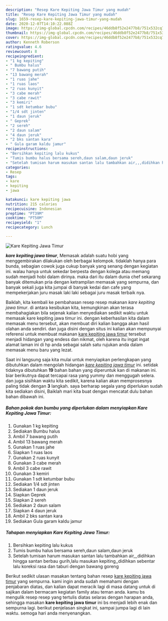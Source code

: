 ```yaml
---
description: "Resep Kare Kepiting Jawa Timur yang mudah"
title: "Resep Kare Kepiting Jawa Timur yang mudah"
slug: 1659-resep-kare-kepiting-jawa-timur-yang-mudah
date: 2020-12-07T14:10:22.088Z
image: https://img-global.cpcdn.com/recipes/46ddb8f52e2477b8/751x532cq70/kare-kepiting-jawa-timur-foto-resep-utama.jpg
thumbnail: https://img-global.cpcdn.com/recipes/46ddb8f52e2477b8/751x532cq70/kare-kepiting-jawa-timur-foto-resep-utama.jpg
cover: https://img-global.cpcdn.com/recipes/46ddb8f52e2477b8/751x532cq70/kare-kepiting-jawa-timur-foto-resep-utama.jpg
author: Kenneth Roberson
ratingvalue: 4.6
reviewcount: 8
recipeingredient:
- "1 kg kepiting"
- " Bumbu halus"
- "7 bawang putih"
- "13 bawang merah"
- "1 ruas jahe"
- "1 ruas laos"
- "2 ruas kunyit"
- "3 cabe merah"
- "3 cabe rawit"
- "3 kemiri"
- "1 sdt ketumbar bubu"
- "1/4 sdt jinten"
- "1 daun jeruk"
- " Geprek"
- "2 sereh"
- "2 daun salam"
- "4 daun jeruk"
- "2 bks santan kara"
- " Gula garam kaldu jamur"
recipeinstructions:
- "Bersihkan kepiting lalu kukus"
- "Tumis bumbu halus bersama sereh,daun salam,daun jeruk"
- "Setelah tumisan harum masukan santan lalu tambahkan air,,,didihkan hingga santan berbau gurih,lalu masukan kepiting,,didihkan sebentar lalu koreksi rasa dan taburi dengan bawang goreng"
categories:
- Resep
tags:
- kare
- kepiting
- jawa

katakunci: kare kepiting jawa 
nutrition: 215 calories
recipecuisine: Indonesian
preptime: "PT39M"
cooktime: "PT50M"
recipeyield: "1"
recipecategory: Lunch

---
```



![Kare Kepiting Jawa Timur](https://img-global.cpcdn.com/recipes/46ddb8f52e2477b8/751x532cq70/kare-kepiting-jawa-timur-foto-resep-utama.jpg)

<b><i>kare kepiting jawa timur</i></b>, Memasak adalah suatu hobi yang menggembirakan dilakukan oleh berbagai kelompok. tidaklah hanya para bunda, sebagian cowok juga cukup banyak yang senang dengan kegiatan ini. walau hanya untuk sekedar berpesta dengan kolega atau memang sudah menjadi hobi dalam dirinya. maka dari itu dalam dunia chef sekarang banyak ditemukan pria dengan ketrampilan memasak yang sempurna, dan banyak sekali juga kita jumpai di banyak kedai dan cafe yang mempekerjakan juru masak laki laki sebagai juru masak terbaik nya.



Baiklah, kita kembali ke pembahasan resep resep makanan <i>kare kepiting jawa timur</i>. di antara kesibukan kita, kemungkinan akan terasa membahagiakan bila sejenak kalian menyediakan sedikit waktu untuk memasak kare kepiting jawa timur ini. dengan keberhasilan kita dalam memasak menu tersebut, akan membuat diri kalian bangga akan hasil olahan anda sendiri. dan juga disini dengan situs ini kalian akan mempunyai referensi untuk membuat makanan <u>kare kepiting jawa timur</u> tersebut menjadi hidangan yang endess dan nikmat, oleh karena itu ingat ingat alamat laman ini di hp anda sebagai salah satu rujukan anda dalam memasak menu baru yang lezat.


Saat ini langsung saja kita mulai untuk menyiapkan perlengkapan yang dibutuhkan dalam mengolah hidangan <u><i>kare kepiting jawa timur</i></u> ini. setidak tidaknya dibutuhkan <b>19</b> bahan bahan yang diperuntuk kan di makanan ini. biar berikutnya dapat tercapai rasa yang yummy dan menggugah selera. dan juga sisihkan waktu kita sedikit, karena kalian akan memprosesnya paling tidak dengan <b>3</b> langkah. saya berharap segala yang diperlukan sudah kita sediakan disini, Baiklah mari kita buat dengan mencatat dulu bahan bahan dibawah ini.

<!--inarticleads1-->

##### Bahan pokok dan bumbu yang diperlukan dalam menyiapkan Kare Kepiting Jawa Timur:

1. Gunakan 1 kg kepiting
1. Sediakan  Bumbu halus
1. Ambil 7 bawang putih
1. Ambil 13 bawang merah
1. Gunakan 1 ruas jahe
1. Siapkan 1 ruas laos
1. Gunakan 2 ruas kunyit
1. Gunakan 3 cabe merah
1. Ambil 3 cabe rawit
1. Gunakan 3 kemiri
1. Gunakan 1 sdt ketumbar bubu
1. Sediakan 1/4 sdt jinten
1. Sediakan 1 daun jeruk
1. Siapkan  Geprek
1. Siapkan 2 sereh
1. Sediakan 2 daun salam
1. Siapkan 4 daun jeruk
1. Ambil 2 bks santan kara
1. Sediakan  Gula garam kaldu jamur




<!--inarticleads2-->

##### Tahapan menyiapkan Kare Kepiting Jawa Timur:

1. Bersihkan kepiting lalu kukus
1. Tumis bumbu halus bersama sereh,daun salam,daun jeruk
1. Setelah tumisan harum masukan santan lalu tambahkan air,,,didihkan hingga santan berbau gurih,lalu masukan kepiting,,didihkan sebentar lalu koreksi rasa dan taburi dengan bawang goreng




Berikut sedikit ulasan masakan tentang bahan resep <u>kare kepiting jawa timur</u> yang sempurna. kami ingin anda sudah memahami dengan penjabaran diatas, dan kalian dapat meracik lagi di masa datang untuk di sajikan dalam bermacam kegiatan family atau teman anda. kamu bs mengulik resep resep yang tertulis diatas selaras dengan harapan anda, sehingga masakan <b>kare kepiting jawa timur</b> ini bs menjadi lebih enak dan sempurna lagi. berikut penjelasan singkat ini, sampai jumpa lagi di lain waktu. semoga hari anda menyenangkan.
